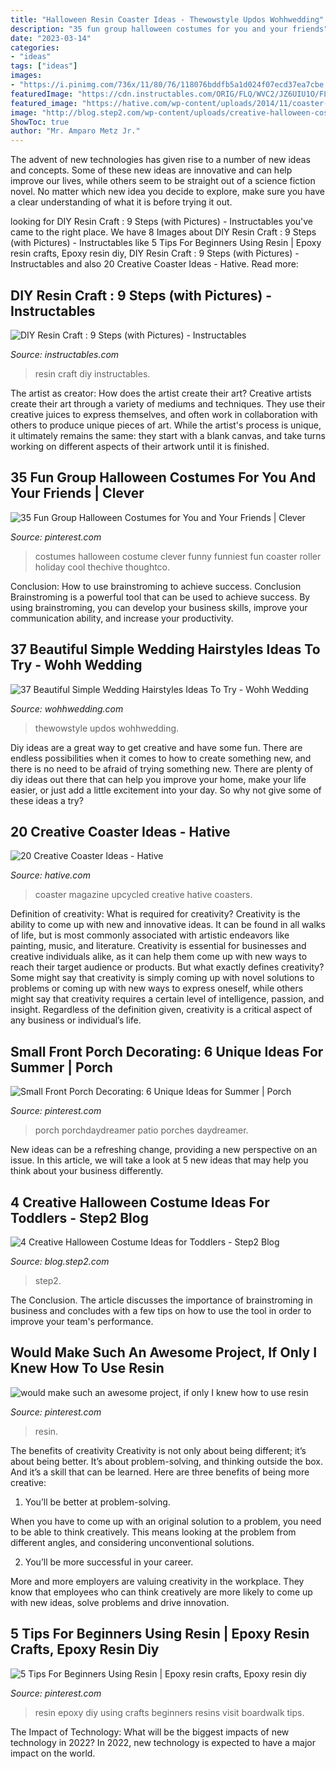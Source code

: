 ```yaml
---
title: "Halloween Resin Coaster Ideas - Thewowstyle Updos Wohhwedding"
description: "35 fun group halloween costumes for you and your friends"
date: "2023-03-14"
categories:
- "ideas"
tags: ["ideas"]
images:
- "https://i.pinimg.com/736x/11/80/76/118076bddfb5a1d024f07ecd37ea7cbe.jpg"
featuredImage: "https://cdn.instructables.com/ORIG/FLQ/WVC2/JZ6UIU1O/FLQWVC2JZ6UIU1O.jpg?frame=1"
featured_image: "https://hative.com/wp-content/uploads/2014/11/coaster-ideas/18-upcycled-magazine-coasters.jpg"
image: "http://blog.step2.com/wp-content/uploads/creative-halloween-costumes-for-toddlers-witch.jpg"
ShowToc: true
author: "Mr. Amparo Metz Jr."
---
```



The advent of new technologies has given rise to a number of new ideas and concepts. Some of these new ideas are innovative and can help improve our lives, while others seem to be straight out of a science fiction novel. No matter which new idea you decide to explore, make sure you have a clear understanding of what it is before trying it out.

	

		
looking for DIY Resin Craft : 9 Steps (with Pictures) - Instructables you've came to the right place. We have 8 Images about DIY Resin Craft : 9 Steps (with Pictures) - Instructables like 5 Tips For Beginners Using Resin | Epoxy resin crafts, Epoxy resin diy, DIY Resin Craft : 9 Steps (with Pictures) - Instructables and also 20 Creative Coaster Ideas - Hative. Read more:
		
    
## DIY Resin Craft : 9 Steps (with Pictures) - Instructables

<img loading=lazy src="https://cdn.instructables.com/ORIG/FLQ/WVC2/JZ6UIU1O/FLQWVC2JZ6UIU1O.jpg?frame=1" onerror="this.onerror=null;this.src='https://tse3.mm.bing.net/th?id=OIP.8nHpi6MI0gmAlaHJNIxgggHaGK&amp;pid=15.1';" alt="DIY Resin Craft : 9 Steps (with Pictures) - Instructables">

_Source: instructables.com_

>resin craft diy instructables. 

	

The artist as creator: How does the artist create their art?
Creative artists create their art through a variety of mediums and techniques. They use their creative juices to express themselves, and often work in collaboration with others to produce unique pieces of art. While the artist's process is unique, it ultimately remains the same: they start with a blank canvas, and take turns working on different aspects of their artwork until it is finished.

    
## 35 Fun Group Halloween Costumes For You And Your Friends | Clever

<img loading=lazy src="https://i.pinimg.com/736x/f2/c4/f1/f2c4f15a6339c8a265c7d52e2dff34ab--best-group-halloween-costumes-halloween-photos.jpg" onerror="this.onerror=null;this.src='https://tse3.mm.bing.net/th?id=OIP.tuTpBllOWNxhuwYr-QCS4AHaHa&amp;pid=15.1';" alt="35 Fun Group Halloween Costumes for You and Your Friends | Clever">

_Source: pinterest.com_

>costumes halloween costume clever funny funniest fun coaster roller holiday cool thechive thoughtco. 

	

Conclusion: How to use brainstroming to achieve success.
Conclusion
Brainstroming is a powerful tool that can be used to achieve success. By using brainstroming, you can develop your business skills, improve your communication ability, and increase your productivity.

    
## 37 Beautiful Simple Wedding Hairstyles Ideas To Try - Wohh Wedding

<img loading=lazy src="http://wohhwedding.com/wp-content/uploads/2016/06/Simple-Wedding-Hairstyles-For-Short-Hair.jpg" onerror="this.onerror=null;this.src='https://tse4.mm.bing.net/th?id=OIP.j3aGrc44IfgwHuZor835qAHaKC&amp;pid=15.1';" alt="37 Beautiful Simple Wedding Hairstyles Ideas To Try - Wohh Wedding">

_Source: wohhwedding.com_

>thewowstyle updos wohhwedding. 

	

Diy ideas are a great way to get creative and have some fun. There are endless possibilities when it comes to how to create something new, and there is no need to be afraid of trying something new. There are plenty of diy ideas out there that can help you improve your home, make your life easier, or just add a little excitement into your day. So why not give some of these ideas a try?

    
## 20 Creative Coaster Ideas - Hative

<img loading=lazy src="https://hative.com/wp-content/uploads/2014/11/coaster-ideas/18-upcycled-magazine-coasters.jpg" onerror="this.onerror=null;this.src='https://tse4.mm.bing.net/th?id=OIP.QE-lj4gKTWjxmU_skCcnZwHaKw&amp;pid=15.1';" alt="20 Creative Coaster Ideas - Hative">

_Source: hative.com_

>coaster magazine upcycled creative hative coasters. 

	

Definition of creativity: What is required for creativity?
Creativity is the ability to come up with new and innovative ideas. It can be found in all walks of life, but is most commonly associated with artistic endeavors like painting, music, and literature. Creativity is essential for businesses and creative individuals alike, as it can help them come up with new ways to reach their target audience or products. But what exactly defines creativity? Some might say that creativity is simply coming up with novel solutions to problems or coming up with new ways to express oneself, while others might say that creativity requires a certain level of intelligence, passion, and insight. Regardless of the definition given, creativity is a critical aspect of any business or individual’s life.

    
## Small Front Porch Decorating: 6 Unique Ideas For Summer | Porch

<img loading=lazy src="https://i.pinimg.com/736x/7e/9d/69/7e9d69f9362a378c2a6cc195e95a3c2e.jpg" onerror="this.onerror=null;this.src='https://tse4.mm.bing.net/th?id=OIP.3EUwUZwTih0O2irxbdZcUQHaLH&amp;pid=15.1';" alt="Small Front Porch Decorating: 6 Unique Ideas for Summer | Porch">

_Source: pinterest.com_

>porch porchdaydreamer patio porches daydreamer. 

	

New ideas can be a refreshing change, providing a new perspective on an issue. In this article, we will take a look at 5 new ideas that may help you think about your business differently.

    
## 4 Creative Halloween Costume Ideas For Toddlers - Step2 Blog

<img loading=lazy src="http://blog.step2.com/wp-content/uploads/creative-halloween-costumes-for-toddlers-witch.jpg" onerror="this.onerror=null;this.src='https://tse3.mm.bing.net/th?id=OIP.shaE3y71pYITrVuOEbTE6gHaLH&amp;pid=15.1';" alt="4 Creative Halloween Costume Ideas for Toddlers - Step2 Blog">

_Source: blog.step2.com_

>step2. 

	

The Conclusion.
The article discusses the importance of brainstroming in business and concludes with a few tips on how to use the tool in order to improve your team's performance.

    
## Would Make Such An Awesome Project, If Only I Knew How To Use Resin

<img loading=lazy src="https://s-media-cache-ak0.pinimg.com/736x/09/e4/58/09e4581bcc580ce61f5160a3512ff8af--resin-art-resin-crafts.jpg" onerror="this.onerror=null;this.src='https://tse2.mm.bing.net/th?id=OIP.J7CP-pDQrlXgMO9INcUsDwHaKt&amp;pid=15.1';" alt="would make such an awesome project, if only I knew how to use resin">

_Source: pinterest.com_

>resin. 

	

The benefits of creativity
Creativity is not only about being different; it’s about being better. It’s about problem-solving, and thinking outside the box. And it’s a skill that can be learned. Here are three benefits of being more creative:
1. You’ll be better at problem-solving.

When you have to come up with an original solution to a problem, you need to be able to think creatively. This means looking at the problem from different angles, and considering unconventional solutions.

2. You’ll be more successful in your career.

More and more employers are valuing creativity in the workplace. They know that employees who can think creatively are more likely to come up with new ideas, solve problems and drive innovation.

    
## 5 Tips For Beginners Using Resin | Epoxy Resin Crafts, Epoxy Resin Diy

<img loading=lazy src="https://i.pinimg.com/736x/11/80/76/118076bddfb5a1d024f07ecd37ea7cbe.jpg" onerror="this.onerror=null;this.src='https://tse4.mm.bing.net/th?id=OIP.pB_6NT8qgf6uVamhZZ3-iAHaND&amp;pid=15.1';" alt="5 Tips For Beginners Using Resin | Epoxy resin crafts, Epoxy resin diy">

_Source: pinterest.com_

>resin epoxy diy using crafts beginners resins visit boardwalk tips. 

	

The Impact of Technology: What will be the biggest impacts of new technology in 2022?
In 2022, new technology is expected to have a major impact on the world.


